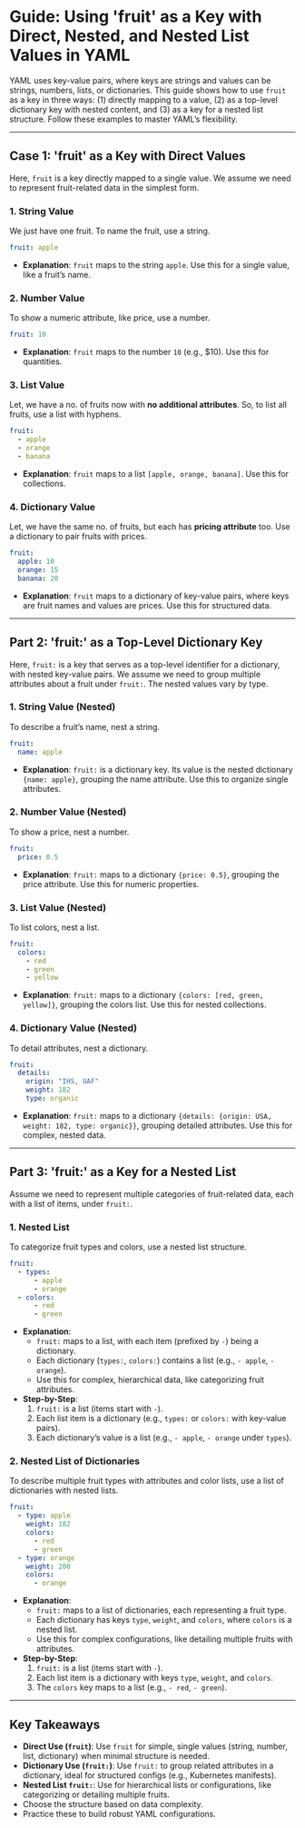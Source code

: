 # Guide: Using 'fruit' as a Key with Direct, Nested, and Nested List Values in YAML

YAML uses key-value pairs, where keys are strings and values can be strings, numbers, lists, or dictionaries. This guide shows how to use `fruit` as a key in three ways: (1) directly mapping to a value, (2) as a top-level dictionary key with nested content, and (3) as a key for a nested list structure. Follow these examples to master YAML’s flexibility.

---

## Case 1: 'fruit' as a Key with Direct Values
Here, `fruit` is a key directly mapped to a single value. We assume we need to represent fruit-related data in the simplest form.

### 1. String Value
We just have one fruit. To name the fruit, use a string.
```yaml
fruit: apple
```
- **Explanation**: `fruit` maps to the string `apple`. Use this for a single value, like a fruit’s name.

### 2. Number Value
To show a numeric attribute, like price, use a number.
```yaml
fruit: 10
```
- **Explanation**: `fruit` maps to the number `10` (e.g., $10). Use this for quantities.

### 3. List Value
Let, we have a no. of fruits now with **no additional attributes**. So, to list all fruits, use a list with hyphens.
```yaml
fruit:
  - apple
  - orange
  - banana
```
- **Explanation**: `fruit` maps to a list `[apple, orange, banana]`. Use this for collections.

### 4. Dictionary Value
Let, we have the same no. of fruits, but each has **pricing attribute** too. Use a dictionary to pair fruits with prices.
```yaml
fruit:
  apple: 10
  orange: 15
  banana: 20
```
- **Explanation**: `fruit` maps to a dictionary of key-value pairs, where keys are fruit names and values are prices. Use this for structured data.

---

## Part 2: 'fruit:' as a Top-Level Dictionary Key
Here, `fruit:` is a key that serves as a top-level identifier for a dictionary, with nested key-value pairs. We assume we need to group multiple attributes about a fruit under `fruit:`. The nested values vary by type.

### 1. String Value (Nested)
To describe a fruit’s name, nest a string.
```yaml
fruit:
  name: apple
```
- **Explanation**: `fruit:` is a dictionary key. Its value is the nested dictionary `{name: apple}`, grouping the name attribute. Use this to organize single attributes.

### 2. Number Value (Nested)
To show a price, nest a number.
```yaml
fruit:
  price: 0.5
```
- **Explanation**: `fruit:` maps to a dictionary `{price: 0.5}`, grouping the price attribute. Use this for numeric properties.

### 3. List Value (Nested)
To list colors, nest a list.
```yaml
fruit:
  colors:
    - red
    - green
    - yellow
```
- **Explanation**: `fruit:` maps to a dictionary `{colors: [red, green, yellow]}`, grouping the colors list. Use this for nested collections.

### 4. Dictionary Value (Nested)
To detail attributes, nest a dictionary.
```yaml
fruit:
  details:
    origin: "IHS, UAF"
    weight: 182
    type: organic
```
- **Explanation**: `fruit:` maps to a dictionary `{details: {origin: USA, weight: 182, type: organic}}`, grouping detailed attributes. Use this for complex, nested data.

---

## Part 3: 'fruit:' as a Key for a Nested List
Assume we need to represent multiple categories of fruit-related data, each with a list of items, under `fruit:`.

### 1. Nested List
To categorize fruit types and colors, use a nested list structure.
```yaml
fruit:
  - types:
      - apple
      - orange
  - colors:
      - red
      - green
```
- **Explanation**: 
  - `fruit:` maps to a list, with each item (prefixed by `-`) being a dictionary.
  - Each dictionary (`types:`, `colors:`) contains a list (e.g., `- apple`, `- orange`).
  - Use this for complex, hierarchical data, like categorizing fruit attributes.
- **Step-by-Step**:
  1. `fruit:` is a list (items start with `-`).
  2. Each list item is a dictionary (e.g., `types:` or `colors:` with key-value pairs).
  3. Each dictionary’s value is a list (e.g., `- apple`, `- orange` under `types`).


### 2. Nested List of Dictionaries
To describe multiple fruit types with attributes and color lists, use a list of dictionaries with nested lists.
```yaml
fruit:
  - type: apple
    weight: 182
    colors:
      - red
      - green
  - type: orange
    weight: 200
    colors:
      - orange
```
- **Explanation**:
  - `fruit:` maps to a list of dictionaries, each representing a fruit type.
  - Each dictionary has keys `type`, `weight`, and `colors`, where `colors` is a nested list.
  - Use this for complex configurations, like detailing multiple fruits with attributes.
- **Step-by-Step**:
  1. `fruit:` is a list (items start with `-`).
  2. Each list item is a dictionary with keys `type`, `weight`, and `colors`.
  3. The `colors` key maps to a list (e.g., `- red`, `- green`).

---

## Key Takeaways
- **Direct Use (`fruit`)**: Use `fruit` for simple, single values (string, number, list, dictionary) when minimal structure is needed.
- **Dictionary Use (`fruit:`)**: Use `fruit:` to group related attributes in a dictionary, ideal for structured configs (e.g., Kubernetes manifests).
- **Nested List `fruit:`**: Use for hierarchical lists or configurations, like categorizing or detailing multiple fruits.
- Choose the structure based on data complexity.
- Practice these to build robust YAML configurations.
